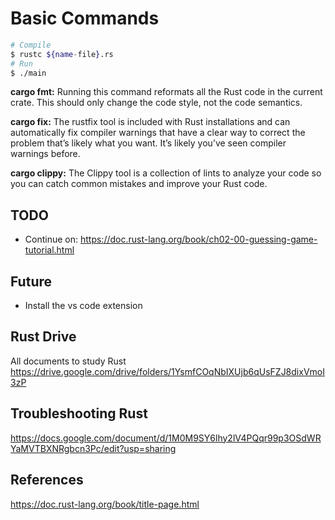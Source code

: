 # Basic Commands

```bash
# Compile
$ rustc ${name-file}.rs
# Run
$ ./main
```

**cargo fmt:** Running this command reformats all the Rust code in the current crate. This should only change the code style, not the code semantics.

**cargo fix:** The rustfix tool is included with Rust installations and can automatically fix compiler warnings that have a clear way to correct the problem that’s likely what you want. It’s likely you’ve seen compiler warnings before.

**cargo clippy:** The Clippy tool is a collection of lints to analyze your code so you can catch common mistakes and improve your Rust code.

## TODO

- Continue on: https://doc.rust-lang.org/book/ch02-00-guessing-game-tutorial.html 

## Future

- Install the vs code extension 


## Rust Drive

All documents to study Rust
https://drive.google.com/drive/folders/1YsmfCOqNbIXUjb6qUsFZJ8dixVmoI3zP

## Troubleshooting Rust

https://docs.google.com/document/d/1M0M9SY6lhy2lV4PQqr99p3OSdWRYaMVTBXNRgbcn3Pc/edit?usp=sharing

## References

https://doc.rust-lang.org/book/title-page.html
